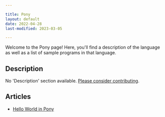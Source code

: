 ```yaml
---

title: Pony
layout: default
date: 2022-04-28
last-modified: 2023-03-05

---
```


Welcome to the Pony page! Here, you'll find a description of the language as well as a list of sample programs in that language.

## Description

No 'Description' section available. [Please consider contributing](https://github.com/TheRenegadeCoder/sample-programs-website).

## Articles

- [Hello World in Pony](https://sampleprograms.io/projects/hello-world/pony)